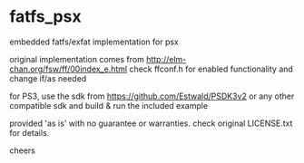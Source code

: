 # fatfs_psx
embedded fatfs/exfat implementation for psx

original implementation comes from http://elm-chan.org/fsw/ff/00index_e.html
check ffconf.h for enabled functionality and change if/as needed

for PS3, use the sdk from https://github.com/Estwald/PSDK3v2 or any other compatible sdk and build & run the included example

provided 'as is' with no guarantee or warranties. check original LICENSE.txt for details.

cheers
